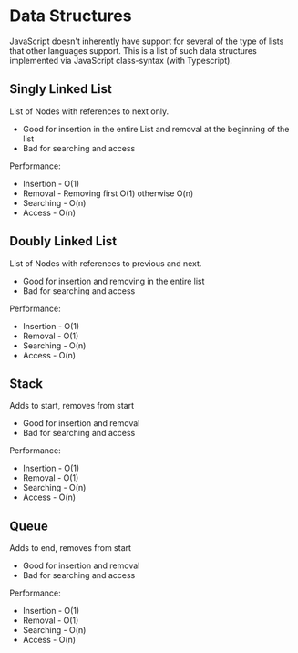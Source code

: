 # Data Structures

JavaScript doesn't inherently have support for several of the type of lists that other languages support. This is a list of such data structures implemented via JavaScript class-syntax (with Typescript).

## Singly Linked List

List of Nodes with references to next only.

- Good for insertion in the entire List and removal at the beginning of the list
- Bad for searching and access

Performance:

- Insertion - O(1)
- Removal - Removing first O(1) otherwise O(n)
- Searching - O(n)
- Access - O(n)

## Doubly Linked List

List of Nodes with references to previous and next.

- Good for insertion and removing in the entire list
- Bad for searching and access

Performance:

- Insertion - O(1)
- Removal - O(1)
- Searching - O(n)
- Access - O(n)

## Stack

Adds to start, removes from start

- Good for insertion and removal
- Bad for searching and access

Performance:

- Insertion - O(1)
- Removal - O(1)
- Searching - O(n)
- Access - O(n)

## Queue

Adds to end, removes from start

- Good for insertion and removal
- Bad for searching and access

Performance:

- Insertion - O(1)
- Removal - O(1)
- Searching - O(n)
- Access - O(n)
